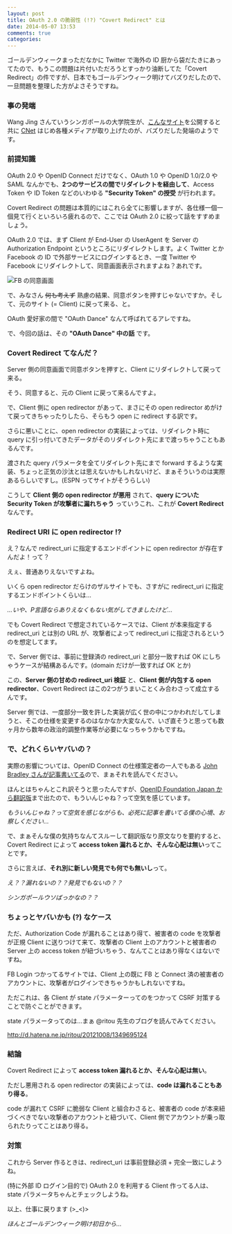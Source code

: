 ```yaml
---
layout: post
title: OAuth 2.0 の脆弱性 (!?) "Covert Redirect" とは
date: 2014-05-07 13:53
comments: true
categories:
---
```


ゴールデンウィークまっただなかに Twitter で海外の ID 厨から袋だたきにあってたので、もうこの問題は片付いただろうとすっかり油断してた「Covert Redirect」の件ですが、日本でもゴールデンウィーク明けてバズりだしたので、一旦問題を整理した方がよさそうですね。

### 事の発端

Wang Jing さんていうシンガポールの大学院生が、[こんなサイト](http://tetraph.com/covert_redirect/oauth2_openid_covert_redirect.html)を公開すると共に [CNet](http://www.cnet.com/news/serious-security-flaw-in-oauth-and-openid-discovered/) はじめ各種メディアが取り上げたのが、バズりだした発端のようです。

### 前提知識

OAuth 2.0 や OpenID Connect だけでなく、OAuth 1.0 や OpenID 1.0/2.0 や SAML なんかでも、**2つのサービスの間でリダイレクトを経由して**、Access Token や ID Token などのいわゆる **"Security Token" の授受** が行われます。

Covert Redirect の問題は本質的にはこれら全てに影響しますが、各仕様一個一個見て行くといろいろ疲れるので、ここでは OAuth 2.0 に絞って話をすすめましょう。

OAuth 2.0 では、まず Client が End-User の UserAgent を Server の Authorization Endpoint というところにリダイレクトします。よく Twitter とか Facebook の ID で外部サービスにログインするとき、一度 Twitter や Facebook にリダイレクトして、同意画面表示されますよね？あれです。

![FB の同意画面](https://fbcdn-dragon-a.akamaihd.net/hphotos-ak-prn1/t39.2178-6/851557_535801936465660_169463870_n.png)

で、みなさん <s>何も考えず</s> 熟慮の結果、同意ボタンを押すじゃないですか。そして、元のサイト (= Client) に戻って来る、と。

OAuth 愛好家の間で "OAuth Dance" なんて呼ばれてるアレですね。

で、今回の話は、その **"OAuth Dance" 中の話** です。

<!-- more -->

### Covert Redirect てなんだ？

Server 側の同意画面で同意ボタンを押すと、Client にリダイレクトして戻って来る。

そう、同意すると、元の Client に戻って来るんですよ。

で、Client 側に open redirector があって、まさにその open redirector めがけて戻ってきちゃったりしたら、そらもう open に redirect する訳です。

さらに悪いことに、open redirector の実装によっては、リダイレクト時に query に引っ付いてきたデータがそのリダイレクト先にまで渡っちゃうこともあるんです。

渡された query パラメータを全てリダイレクト先にまで forward するような実装、ちょっと正気の沙汰とは思えないかもしれないけど、まぁそういうのは実際あるらしいですし。(ESPN ってサイトがそうらしい)

こうして **Client 側の open redirector が悪用** されて、**query についた Security Token が攻撃者に漏れちゃう** っていうこれ、これが **Covert Redirect** なんです。

### Redirect URI に open redirector !?

え？なんで redirect_uri に指定するエンドポイントに open redirector が存在すんだよ！って？

えぇ、普通ありえないですよね。

いくら open redirector だらけのザルサイトでも、さすがに redirect_uri に指定するエンドポイントくらいは...

*...いや、P言語ならありえなくもない気がしてきましたけど...*

でも Covert Redirect で想定されているケースでは、Client が本来指定する redirect_uri とは別の URL が、攻撃者によって redirect_uri に指定されるというのを想定してます。

で、Server 側では、事前に登録済の redirect_uri と部分一致すれば OK にしちゃうケースが結構あるんです。(domain だけが一致すれば OK とか)

この、**Server 側の甘めの redirect_uri 検証** と、**Client 側が内包する open redirector**、Covert Redirect はこの2つがうまいことくみ合わさって成立するんです。

Server 側では、一度部分一致を許した実装が広く世の中につかわれだしてしまうと、そこの仕様を変更するのはなかなか大変なんで、いざ直そうと思っても数ヶ月から数年の政治的調整作業等が必要になっちゃうかもですね。

### で、どれくらいヤバいの？

実際の影響については、OpenID Connect の仕様策定者の一人でもある [John Bradley さんが記事書いてる](http://www.thread-safe.com/2014/05/covert-redirect-and-its-real-impact-on.html)ので、まぁそれを読んでください。

ほんとはちゃんとこれ訳そうと思ったんですが、[OpenID Foundation Japan から翻訳版](http://www.openid.or.jp/blog/2014/05/covert-redirect-and-its-real-impact-on-oauth-and-openid-connect.html)まで出たので、もういんじゃね？って空気を感じています。

*もういんじゃね？って空気を感じながらも、必死に記事を書いてる僕の心境、お察しください...*

で、まぁそんな僕の気持ちなんてスルーして翻訳版なり原文なりを要約すると、Covert Redirect によって **access token 漏れるとか、そんな心配は無い**ってことです。

さらに言えば、**それ別に新しい発見でも何でも無いし**って。

*え？？漏れないの？？発見でもないの？？*

*シンガポールウソばっかなの？？*

### ちょっとヤバいかも (?) なケース

ただ、Authorization Code が漏れることはあり得て、被害者の code を攻撃者が正規 Client に送りつけて来て、攻撃者の Client 上のアカウントと被害者の Server 上の access token が紐づいちゃう、なんてことはあり得なくはないですね。

FB Login つかってるサイトでは、Client 上の既に FB と Connect 済の被害者のアカウントに、攻撃者がログインできちゃうかもしれないですね。

ただこれは、各 Client が state パラメーターってのをつかって CSRF 対策することで防ぐことができます。

state パラメータってのは...まぁ @ritou 先生のブログを読んでみてください。

http://d.hatena.ne.jp/ritou/20121008/1349695124

### 結論

Covert Redirect によって **access token 漏れるとか、そんな心配は無い**。

ただし悪用される open redirector の実装によっては、**code は漏れることもあり得る**。

code が漏れて CSRF に脆弱な Client と組合わさると、被害者の code が本来紐づくべきでない攻撃者のアカウントと紐づいて、Client 側でアカウントが乗っ取られたりってことはあり得る。

### 対策

これから Server 作るときは、redirect_uri は事前登録必須 + 完全一致にしようね。

(特に外部 ID ログイン目的で) OAuth 2.0 を利用する Client 作ってる人は、state パラメータちゃんとチェックしようね。

以上、仕事に戻ります (>_<)>

*ほんとゴールデンウィーク明け初日から...*